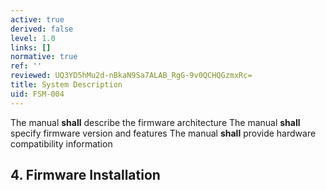 ```yaml
---
active: true
derived: false
level: 1.0
links: []
normative: true
ref: ''
reviewed: UQ3YD5hMu2d-nBkaN9Sa7ALAB_RgG-9v0QCHQGzmxRc=
title: System Description
uid: FSM-004
---
```


The manual **shall** describe the firmware architecture
The manual **shall** specify firmware version and features
The manual **shall** provide hardware compatibility information

## 4. Firmware Installation